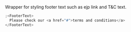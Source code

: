Wrapper for styling footer text such as ejp link and T&C text.

```js
;<FooterText>
  Please check our <a href="#">terms and conditions</a>
</FooterText>
```
